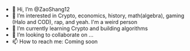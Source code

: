 - 👋 Hi, I’m @ZaoShang12
- 👀 I’m interested in Crypto, economics, history, math(algebra), gaming (Halo and COD), rap, and yeah. I'm a weird person
- 🌱 I’m currently learning Crypto and building algorithms
- 💞️ I’m looking to collaborate on ...
- 📫 How to reach me: Coming soon

<!---
ZaoShang12/ZaoShang12 is a ✨ special ✨ repository because its `README.md` (this file) appears on your GitHub profile.
You can click the Preview link to take a look at your changes.
--->
